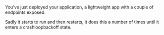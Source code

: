 You've just deployed your application, a lightweight app with a couple of endpoints exposed.

Sadly it starts to run and then restarts, it does this a number of times until it enters a crashloopbackoff state.
